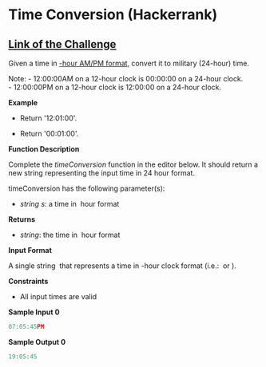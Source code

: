 # Time Conversion (Hackerrank)

## [Link of the Challenge](https://www.hackerrank.com/challenges/time-conversion/problem?isFullScreen=true)

Given a time in [\-hour AM/PM format](https://en.wikipedia.org/wiki/12-hour_clock), convert it to military (24-hour) time.

Note: - 12:00:00AM on a 12-hour clock is 00:00:00 on a 24-hour clock.  
\- 12:00:00PM on a 12-hour clock is 12:00:00 on a 24-hour clock.

**Example**

* Return '12:01:00'.
    
* Return '00:01:00'.
    

**Function Description**

Complete the *timeConversion* function in the editor below. It should return a new string representing the input time in 24 hour format.

timeConversion has the following parameter(s):

* *string s*: a time in  hour format
    

**Returns**

* *string*: the time in  hour format
    

**Input Format**

A single string  that represents a time in -hour clock format (i.e.:  or ).

**Constraints**

* All input times are valid
    

**Sample Input 0**

```typescript
07:05:45PM
```

**Sample Output 0**

```typescript
19:05:45
```